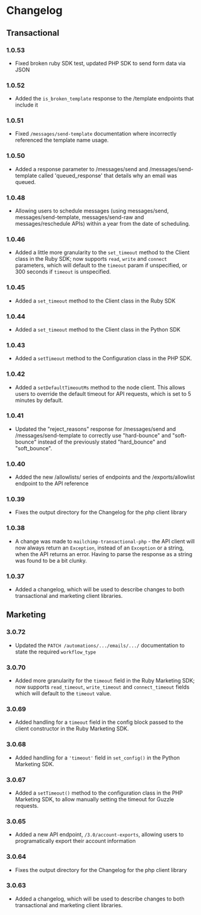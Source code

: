 # Changelog

## Transactional

### 1.0.53
* Fixed broken ruby SDK test, updated PHP SDK to send form data via JSON

### 1.0.52
* Added the `is_broken_template` response to the /template endpoints that include it

### 1.0.51
* Fixed `/messages/send-template` documentation where incorrectly referenced the template name usage.

### 1.0.50
* Added a response parameter to /messages/send and /messages/send-template called 'queued_response' that details why an email was queued.

### 1.0.48
* Allowing users to schedule messages (using messages/send, messages/send-template, messages/send-raw and messages/reschedule APIs) within a year from the date of scheduling.

### 1.0.46
* Added a little more granularity to the `set_timeout` method to the Client class in the Ruby SDK; now supports `read`, `write` and `connect` parameters, which will default to the `timeout` param if unspecified, or 300 seconds if `timeout` is unspecified.

### 1.0.45
* Added a `set_timeout` method to the Client class in the Ruby SDK

### 1.0.44
* Added a `set_timeout` method to the Client class in the Python SDK

### 1.0.43
* Added a `setTimeout` method to the Configuration class in the PHP SDK.

### 1.0.42
* Added a `setDefaultTimeoutMs` method to the node client. This allows users to override the default timeout for API requests, which is set to 5 minutes by default.

### 1.0.41
* Updated the "reject_reasons" response for /messages/send and /messages/send-template to correctly use "hard-bounce" and "soft-bounce" instead of the previously stated "hard_bounce" and "soft_bounce".

### 1.0.40
* Added the new /allowlists/ series of endpoints and the /exports/allowlist endpoint to the API reference

### 1.0.39
* Fixes the output directory for the Changelog for the php client library

### 1.0.38
* A change was made to `mailchimp-transactional-php` - the API client will now always return an `Exception`, instead of an `Exception` or a string, when the API returns an error. Having to parse the response as a string was found to be a bit clunky.

### 1.0.37
* Added a changelog, which will be used to describe changes to both transactional and marketing client libraries.

## Marketing

### 3.0.72
* Updated the `PATCH /automations/.../emails/.../` documentation to state the required `workflow_type`

### 3.0.70
* Added more granularity for the `timeout` field in the Ruby Marketing SDK; now supports `read_timeout`, `write_timeout` and `connect_timeout` fields which will default to the `timeout` value.

### 3.0.69
* Added handling for a `timeout` field in the config block passed to the client constructor in the Ruby Marketing SDK.

### 3.0.68
* Added handling for a `'timeout'` field in `set_config()` in the Python Marketing SDK.

### 3.0.67
* Added a `setTimeout()` method to the configuration class in the PHP Marketing SDK, to allow manually setting the timeout for Guzzle requests.

### 3.0.65
* Added a new API endpoint, `/3.0/account-exports`, allowing users to programatically export their account information

### 3.0.64
* Fixes the output directory for the Changelog for the php client library

### 3.0.63
* Added a changelog, which will be used to describe changes to both transactional and marketing client libraries.
